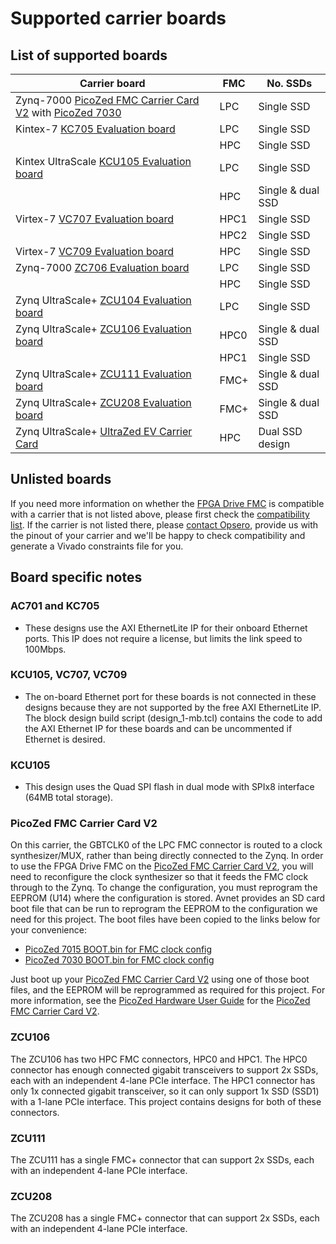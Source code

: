 # Supported carrier boards

## List of supported boards

| Carrier board                                                    | FMC  | No. SSDs            |
|------------------------------------------------------------------|------|---------------------|
| Zynq-7000 [PicoZed FMC Carrier Card V2] with [PicoZed 7030]      | LPC  | Single SSD          |
| Kintex-7 [KC705 Evaluation board]                                | LPC  | Single SSD          |
|                                                                  | HPC  | Single SSD          |
| Kintex UltraScale [KCU105 Evaluation board]                      | LPC  | Single SSD          |
|                                                                  | HPC  | Single & dual SSD   |
| Virtex-7 [VC707 Evaluation board]                                | HPC1 | Single SSD          |
|                                                                  | HPC2 | Single SSD          |
| Virtex-7 [VC709 Evaluation board]                                | HPC  | Single SSD          |
| Zynq-7000 [ZC706 Evaluation board]                               | LPC  | Single SSD          |
|                                                                  | HPC  | Single SSD          |
| Zynq UltraScale+ [ZCU104 Evaluation board]                       | LPC  | Single SSD          |
| Zynq UltraScale+ [ZCU106 Evaluation board]                       | HPC0 | Single & dual SSD   |
|                                                                  | HPC1 | Single SSD          |
| Zynq UltraScale+ [ZCU111 Evaluation board]                       | FMC+ | Single & dual SSD   |
| Zynq UltraScale+ [ZCU208 Evaluation board]                       | FMC+ | Single & dual SSD   |
| Zynq UltraScale+ [UltraZed EV Carrier Card]                      | HPC  | Dual SSD design     |

## Unlisted boards

If you need more information on whether the [FPGA Drive FMC] is compatible with a carrier that is not listed above, please first check the
[compatibility list]. If the carrier is not listed there, please [contact Opsero],
provide us with the pinout of your carrier and we'll be happy to check compatibility and generate a Vivado constraints file for you.

## Board specific notes

### AC701 and KC705

* These designs use the AXI EthernetLite IP for their onboard Ethernet ports. This IP does not require a license, but 
  limits the link speed to 100Mbps.

### KCU105, VC707, VC709

* The on-board Ethernet port for these boards is not connected in these designs because they are not supported by
  the free AXI EthernetLite IP. The block design build script (design_1-mb.tcl) contains the code to add the AXI Ethernet IP
  for these boards and can be uncommented if Ethernet is desired.

### KCU105

* This design uses the Quad SPI flash in dual mode with SPIx8 interface (64MB total storage).

### PicoZed FMC Carrier Card V2

On this carrier, the GBTCLK0 of the LPC FMC connector is routed to a clock synthesizer/MUX, rather than being directly
connected to the Zynq. In order to use the FPGA Drive FMC on the [PicoZed FMC Carrier Card V2], 
you will need to reconfigure the clock synthesizer so that it feeds the FMC clock through to the Zynq. To change the configuration,
you must reprogram the EEPROM (U14) where the configuration is stored. Avnet provides an SD card boot file that can be run to
reprogram the EEPROM to the configuration we need for this project. The boot files have been copied to the links below for your
convenience:

* [PicoZed 7015 BOOT.bin for FMC clock config](https://download.opsero.com/picozed/pz_7015_fmc_clock.zip)
* [PicoZed 7030 BOOT.bin for FMC clock config](https://download.opsero.com/picozed/pz_7030_fmc_clock.zip)

Just boot up your [PicoZed FMC Carrier Card V2]
using one of those boot files, and the EEPROM will be reprogrammed as required for this project. For more information,
see the [PicoZed Hardware User Guide] for the [PicoZed FMC Carrier Card V2].

### ZCU106

The ZCU106 has two HPC FMC connectors, HPC0 and HPC1. The HPC0 connector has enough connected gigabit transceivers to support
2x SSDs, each with an independent 4-lane PCIe interface. The HPC1 connector has only 1x connected gigabit transceiver, so it can only
support 1x SSD (SSD1) with a 1-lane PCIe interface. This project contains designs for both of these connectors.

### ZCU111

The ZCU111 has a single FMC+ connector that can support 2x SSDs, each with an independent 4-lane PCIe interface.

### ZCU208

The ZCU208 has a single FMC+ connector that can support 2x SSDs, each with an independent 4-lane PCIe interface.


[contact Opsero]: https://opsero.com/contact-us
[compatibility list]: https://www.fpgadrive.com/docs/fpga-drive-fmc-gen4/compatibility/
[FPGA Drive FMC]: https://fpgadrive.com
[PicoZed FMC Carrier Card V2]: http://zedboard.org/product/picozed-fmc-carrier-card-v2
[PicoZed 7030]: http://picozed.org
[UltraZed EV Carrier Card]: https://www.xilinx.com/products/boards-and-kits/1-y3n9v1.html
[ZC706 Evaluation board]: https://www.xilinx.com/zc706
[ZCU104 Evaluation board]: https://www.xilinx.com/zcu104
[ZCU106 Evaluation board]: https://www.xilinx.com/zcu106
[ZCU111 Evaluation board]: https://www.xilinx.com/zcu111
[ZCU208 Evaluation board]: https://www.xilinx.com/zcu208
[KC705 Evaluation board]: https://www.xilinx.com/kc705
[KCU105 Evaluation board]: https://www.xilinx.com/kcu105
[VC707 Evaluation board]: https://www.xilinx.com/vc707
[VC709 Evaluation board]: https://www.xilinx.com/vc709
[PicoZed Hardware User Guide]: https://www.element14.com/community/servlet/JiveServlet/downloadBody/90974-102-2-394635/5279-UG-PicoZed-7015-7030-V2_1.pdf

